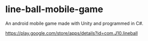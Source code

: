 # line-ball-mobile-game
An android mobile game made with Unity and programmed in C#.

https://play.google.com/store/apps/details?id=com.J10.lineball
